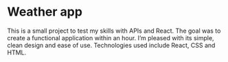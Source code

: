 # Weather app

This is a small project to test my skills with APIs and React. The goal was to create a functional application within an hour. I’m pleased with its simple, clean design and ease of use. Technologies used include React, CSS and HTML.
